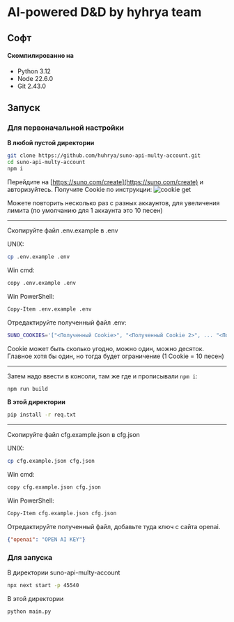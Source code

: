 # AI-powered D&D by hyhrya team

## Софт

#### Скомпилированно на
 - Python 3.12
 - Node 22.6.0
 - Git 2.43.0

## Запуск

### Для первоначальной настройки

**В любой пустой директории**
```bash
git clone https://github.com/huhrya/suno-api-multy-account.git
cd suno-api-multy-account
npm i
```

Перейдите на [https://suno.com/create](https://suno.com/create) и авторизуйтесь. Получите Cookie по инструкции:
![cookie get](https://github.com/gcui-art/suno-api/raw/main/public/get-cookie-demo.gif)

Можете повторить несколько раз с разных аккаунтов, для увеличения лимита (по умолчанию для 1 аккаунта это 10 песен)

---

Скопируйте файл .env.example в .env

UNIX:
```bash
cp .env.example .env
```

Win cmd:
```bash
copy .env.example .env
```

Win PowerShell:
```bash
Copy-Item .env.example .env
```

Отредактируйте полученный файл .env:
```bash
SUNO_COOKIES='["<Полученный Cookie>", "<Полученный Cookie 2>", ... "<Полученный Cookie X>"]'
```
Cookie может быть сколько угодно, можно один, можно десяток. Главное хотя бы один, но тогда будет ограничение (1 Cookie = 10 песен)

---

Затем надо ввести в консоли, там же где и прописывали `npm i`:

```bash
npm run build
```

**В этой директории**
```bash
pip install -r req.txt
```
---
Скопируйте файл cfg.example.json в cfg.json

UNIX:
```bash
cp cfg.example.json cfg.json
```

Win cmd:
```bash
copy cfg.example.json cfg.json
```

Win PowerShell:
```bash
Copy-Item cfg.example.json cfg.json
```

Отредактируйте полученный файл, добавьте туда ключ с сайта openai.
```json
{"openai": "OPEN AI KEY"}
```

### Для запуска

В директории suno-api-multy-account
```bash
npx next start -p 45540
```

В этой директории
```bash
python main.py
```
